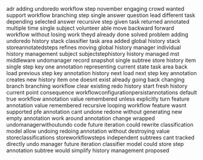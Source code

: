 adr adding undoredo workflow step november engaging crowd wanted support workflow branching step single answer question lead different task depending selected answer recursive step given task returned annotated multiple time single subject volunteer able move backward forward workflow without losing work theyd already done solved problem adding undoredo history stack classifier task area added global history stack storeannotatedsteps refines moving global history manager individual history management subject subjectstephistory history managed mst middleware undomanager record snapshot single subtree store history item single step key one annotation representing current state task area back load previous step key annotation history next load next step key annotation creates new history item one doesnt exist already going back changing branch branching workflow clear existing redo history start fresh history current point consequence workflowconfigurationpersistannotations default true workflow annotation value remembered unless explicitly turn feature annotation value remembered recursive looping workflow feature wasnt supported pfe annotation cant undone redone without generating new empty annotation work around annotation change wrapped undomanagerwithoutundo code future iteration could rewrite classification model allow undoing redoing annotation without destroying value storeclassifications storeworkflowsteps independent subtrees cant tracked directly undo manager future iteration classifier model could store step annotation subtree would simplify history management proposed